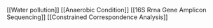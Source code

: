 [[Water pollution]]
[[Anaerobic Condition]]
[[16S Rrna Gene Amplicon Sequencing]]
[[Constrained Correspondence Analysis]]
